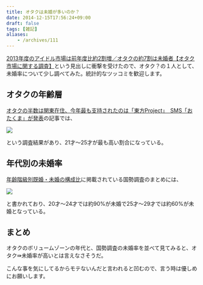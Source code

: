 ```yaml
---
title: オタクは未婚が多いのか？
date: 2014-12-15T17:56:24+09:00
draft: false
tags: [雑記]
aliases:
    - /archives/111
---
```


[2013年度のアイドル市場は前年度比約2割増／オタクの約7割は未婚者【オタク市場に関する調査】](http://markezine.jp/article/detail/21581)という見出しに衝撃を受けたので、オタク？の１人として、未婚率について少し調べてみた。統計的なツッコミを歓迎します。

## オタクの年齢層
[オタクの半数は関東在住、今年最も支持されたのは「東方Project」　SMS「おたくま」が発表](http://moriyama.com/node/2009/12/16/611)の記事では、

![](http://moriyama.com/node/wp-content/uploads/2009/12/age.jpg)

という調査結果があり、21才〜25才が最も高い割合になっている。

## 年代別の未婚率
[年齢階級別既婚・未婚の構成比](http://www.sendai-l.jp/chousa/pdf_file/4/4-1/4_1_2.pdf)に掲載されている国勢調査のまとめには、

![](https://www.dropbox.com/s/sgiss8nt7hfu0ld/Screenshot%20from%202014-12-15%2017%3A48%3A57.png?dl=1)

と書かれており、20才〜24才では約90%が未婚で25才〜29才では約60%が未婚となっている。

## まとめ
オタクのボリュームゾーンの年代と、国勢調査の未婚率を並べて見てみると、オタク⇛未婚率が高いとは言えなさそうだ。

こんな事を気にしてるからモテないんだと言われると凹むので、言う時は優しめにお願いします。


